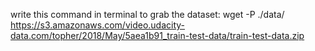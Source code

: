 write this command in terminal to grab the dataset: wget -P ./data/ https://s3.amazonaws.com/video.udacity-data.com/topher/2018/May/5aea1b91_train-test-data/train-test-data.zip
